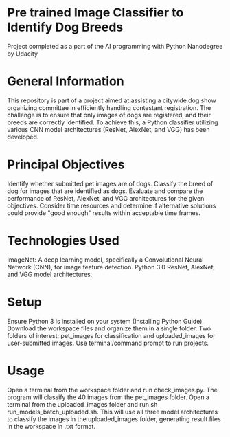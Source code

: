 # Pre trained Image Classifier to Identify Dog Breeds
Project completed as a part of the AI programming with Python Nanodegree by Udacity

# General Information
This repository is part of a project aimed at assisting a citywide dog show organizing committee in efficiently handling contestant registration. The challenge is to ensure that only images of dogs are registered, and their breeds are correctly identified. To achieve this, a Python classifier utilizing various CNN model architectures (ResNet, AlexNet, and VGG) has been developed.

# Principal Objectives
Identify whether submitted pet images are of dogs.
Classify the breed of dog for images that are identified as dogs.
Evaluate and compare the performance of ResNet, AlexNet, and VGG architectures for the given objectives.
Consider time resources and determine if alternative solutions could provide "good enough" results within acceptable time frames.

# Technologies Used
ImageNet: A deep learning model, specifically a Convolutional Neural Network (CNN), for image feature detection.
Python 3.0
ResNet, AlexNet, and VGG model architectures.

# Setup
Ensure Python 3 is installed on your system (Installing Python Guide).
Download the workspace files and organize them in a single folder.
Two folders of interest: pet_images for classification and uploaded_images for user-submitted images.
Use terminal/command prompt to run projects.

# Usage
Open a terminal from the workspace folder and run check_images.py. The program will classify the 40 images from the pet_images folder.
Open a terminal from the uploaded_images folder and run sh run_models_batch_uploaded.sh. This will use all three model architectures to classify the images in the uploaded_images folder, generating result files in the workspace in .txt format.
